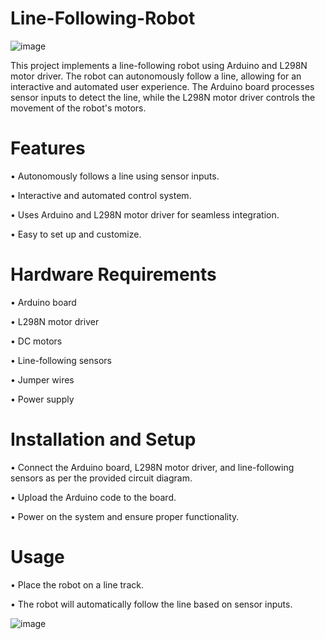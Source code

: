 # Line-Following-Robot

![image](https://github.com/hamzahassan535/Line-Following-Robot/assets/135664238/88d20872-f0c7-4563-81d5-e41e0cc9c132)

This project implements a line-following robot using Arduino and L298N motor driver. The robot can autonomously follow a line, allowing for an interactive and automated user experience. The Arduino board processes sensor inputs to detect the line, while the L298N motor driver controls the movement of the robot's motors.

# Features

• Autonomously follows a line using sensor inputs.

• Interactive and automated control system.

• Uses Arduino and L298N motor driver for seamless integration.

• Easy to set up and customize.

# Hardware Requirements

• Arduino board

• L298N motor driver

• DC motors

• Line-following sensors

• Jumper wires

• Power supply

# Installation and Setup

• Connect the Arduino board, L298N motor driver, and line-following sensors as per the provided circuit diagram.

• Upload the Arduino code to the board.

• Power on the system and ensure proper functionality.

# Usage

• Place the robot on a line track.

• The robot will automatically follow the line based on sensor inputs.

![image](https://github.com/hamzahassan535/Line-Following-Robot/assets/135664238/44505ebc-db7d-4f79-9d37-7ae4c0b9d360)
